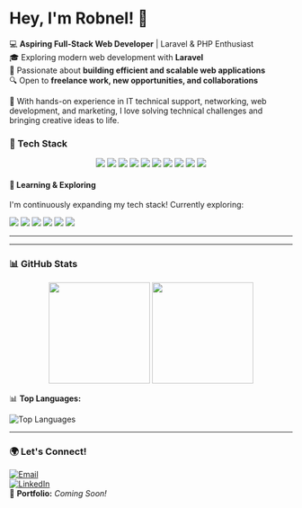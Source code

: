 # Hey, I'm Robnel! 👋 

💻 **Aspiring Full-Stack Web Developer** | Laravel & PHP Enthusiast  
🎓 Exploring modern web development with **Laravel**  
🌱 Passionate about **building efficient and scalable web applications**   
🔍 Open to **freelance work, new opportunities, and collaborations**  

📌 With hands-on experience in IT technical support, networking, web development, and marketing, I love solving technical challenges and bringing creative ideas to life.

### 🚀 Tech Stack  

<p align="center">
  <img src="https://img.shields.io/badge/Laravel-F55247?style=for-the-badge&logo=laravel&logoColor=white">
  <img src="https://img.shields.io/badge/PHP-777BB4?style=for-the-badge&logo=php&logoColor=white">
  <img src="https://img.shields.io/badge/MySQL-4479A1?style=for-the-badge&logo=mysql&logoColor=white">
  <img src="https://img.shields.io/badge/Blade-FF2D20?style=for-the-badge&logo=laravel&logoColor=white">
  <img src="https://img.shields.io/badge/HTML5-E34F26?style=for-the-badge&logo=html5&logoColor=white">
  <img src="https://img.shields.io/badge/CSS3-1572B6?style=for-the-badge&logo=css3&logoColor=white">
  <img src="https://img.shields.io/badge/Java-ED8B00?style=for-the-badge&logo=openjdk&logoColor=white">
  <img src="https://img.shields.io/badge/JavaScript-F7DF1E?style=for-the-badge&logo=javascript&logoColor=black">
  <img src="https://img.shields.io/badge/TailwindCSS-38B2AC?style=for-the-badge&logo=tailwind-css&logoColor=white">
  <img src="https://img.shields.io/badge/Git-F05032?style=for-the-badge&logo=git&logoColor=white">
</p>

#### 🚀 Learning & Exploring  
I'm continuously expanding my tech stack! Currently exploring:  

<p align="left">
  <img src="https://img.shields.io/badge/jQuery-0769AD?style=for-the-badge&logo=jquery&logoColor=white">
  <img src="https://img.shields.io/badge/AJAX-0078D7?style=for-the-badge&logo=microsoft&logoColor=white">
  <img src="https://img.shields.io/badge/Alpine.js-8BC0D0?style=for-the-badge&logo=alpine.js&logoColor=white">
  <img src="https://img.shields.io/badge/Livewire-4E56A6?style=for-the-badge&logo=livewire&logoColor=white">
  <img src="https://img.shields.io/badge/Vue.js-4FC08D?style=for-the-badge&logo=vue.js&logoColor=white">
  <img src="https://img.shields.io/badge/Bootstrap-7952B3?style=for-the-badge&logo=bootstrap&logoColor=white">
</p>

<!-- 
#### 🛠 Opt. Techs | Still on learning process

![jQuery](https://img.shields.io/badge/jQuery-0769AD?style=for-the-badge&logo=jquery&logoColor=white)  
![AJAX](https://img.shields.io/badge/AJAX-0078D7?style=for-the-badge&logo=microsoft&logoColor=white)  
![Alpine.js](https://img.shields.io/badge/Alpine.js-8BC0D0?style=for-the-badge&logo=alpine.js&logoColor=white)  
![Livewire](https://img.shields.io/badge/Livewire-4E56A6?style=for-the-badge&logo=livewire&logoColor=white)  
![Vue.js](https://img.shields.io/badge/Vue.js-4FC08D?style=for-the-badge&logo=vue.js&logoColor=white)  
![Bootstrap](https://img.shields.io/badge/Bootstrap-7952B3?style=for-the-badge&logo=bootstrap&logoColor=white)  

-->  
--- 

<!--  
### 📌 Featured Projects  
⭐ Check out my pinned repositories for my latest projects!  


- 📝 [**Task Manager App**](https://github.com/robnel-dev/task-manager) – Laravel-based To-Do List  
- 🎓 [**Student Portal**](https://github.com/robnel-dev/student-portal) – A Laravel CRUD application  
- 🌍 More coming soon!  
-->  

---

### 📊 GitHub Stats  
<div align="center">
  <img height="180em" src="https://github-readme-stats.vercel.app/api?username=robnel-dev&show_icons=true&theme=radical" />
  <img height="180em" src="https://github-readme-streak-stats.herokuapp.com/?user=robnel-dev&theme=radical" />
</div>  

📊 **Top Languages:**  

![Top Languages](https://github-readme-stats.vercel.app/api/top-langs/?username=robnel-dev&layout=compact&theme=radical)  

---

### 🌍 Let's Connect!  
[![Email](https://img.shields.io/badge/Email-D14836?style=for-the-badge&logo=gmail&logoColor=white)](mailto:robledo.johnronnel2003@gmail.com)  
[![LinkedIn](https://img.shields.io/badge/LinkedIn-0A66C2?style=for-the-badge&logo=linkedin&logoColor=white)](https://www.linkedin.com/in/ronnel-robledo/)  
📝 **Portfolio:** *Coming Soon!*  

